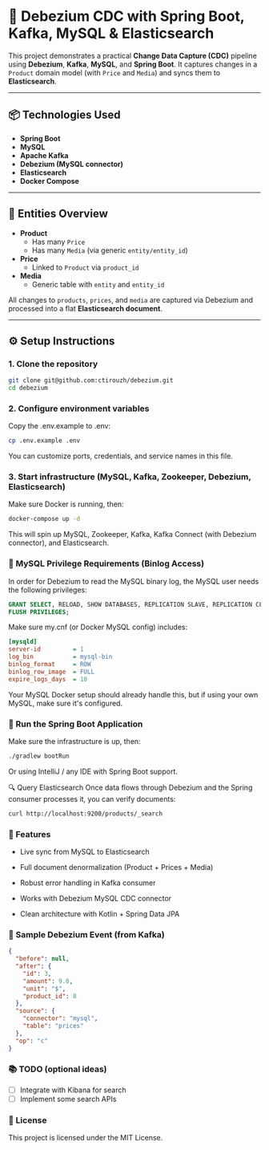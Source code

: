 # 🧬 Debezium CDC with Spring Boot, Kafka, MySQL & Elasticsearch

This project demonstrates a practical **Change Data Capture (CDC)** pipeline using **Debezium**, **Kafka**, **MySQL**, and **Spring Boot**. It captures changes in a `Product` domain model (with `Price` and `Media`) and syncs them to **Elasticsearch**.

---

## 📦 Technologies Used

- **Spring Boot**
- **MySQL**
- **Apache Kafka**
- **Debezium (MySQL connector)**
- **Elasticsearch**
- **Docker Compose**

---

## 📁 Entities Overview

- **Product**
    - Has many `Price`
    - Has many `Media` (via generic `entity/entity_id`)
- **Price**
    - Linked to `Product` via `product_id`
- **Media**
    - Generic table with `entity` and `entity_id`

All changes to `products`, `prices`, and `media` are captured via Debezium and processed into a flat **Elasticsearch document**.

---

## ⚙️ Setup Instructions

### 1. Clone the repository

```bash
git clone git@github.com:ctirouzh/debezium.git
cd debezium
```
### 2. Configure environment variables
Copy the .env.example to .env:

```bash
cp .env.example .env
```
You can customize ports, credentials, and service names in this file.

### 3. Start infrastructure (MySQL, Kafka, Zookeeper, Debezium, Elasticsearch)
Make sure Docker is running, then:

```bash
docker-compose up -d
```
This will spin up MySQL, Zookeeper, Kafka, Kafka Connect (with Debezium connector), and
Elasticsearch. 

### 🐛 MySQL Privilege Requirements (Binlog Access)
In order for Debezium to read the MySQL binary log, the MySQL user needs the following privileges:

```sql
GRANT SELECT, RELOAD, SHOW DATABASES, REPLICATION SLAVE, REPLICATION CLIENT ON *.* TO 'your_user'@'%';
FLUSH PRIVILEGES;
```

Make sure my.cnf (or Docker MySQL config) includes:

```ini
[mysqld]
server-id         = 1
log_bin           = mysql-bin
binlog_format     = ROW
binlog_row_image  = FULL
expire_logs_days  = 10
```
Your MySQL Docker setup should already handle this, but if using your own MySQL, make sure it's configured.

### 🚀 Run the Spring Boot Application
Make sure the infrastructure is up, then:

```bash
./gradlew bootRun
```
Or using IntelliJ / any IDE with Spring Boot support.

🔍 Query Elasticsearch
Once data flows through Debezium and the Spring consumer processes it, you can verify documents:

```bash
curl http://localhost:9200/products/_search
```

### 📌 Features
- Live sync from MySQL to Elasticsearch

- Full document denormalization (Product + Prices + Media)

- Robust error handling in Kafka consumer

- Works with Debezium MySQL CDC connector

- Clean architecture with Kotlin + Spring Data JPA

### 🧪 Sample Debezium Event (from Kafka)
```json
{
  "before": null,
  "after": {
    "id": 3,
    "amount": 9.0,
    "unit": "$",
    "product_id": 8
  },
  "source": {
    "connector": "mysql",
    "table": "prices"
  },
  "op": "c"
}
```

### 📚 TODO (optional ideas)
-[ ] Integrate with Kibana for search
-[ ] Implement some search APIs

### 💬 License
This project is licensed under the MIT License.